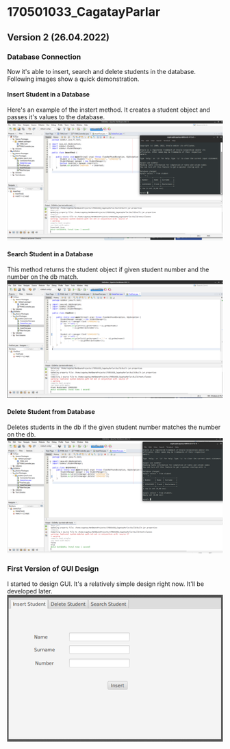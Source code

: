 # 170501033_CagatayParlar

## Version 2 (26.04.2022)

### Database Connection

Now it's able to insert, search and delete students in the database. Following images show a quick demonstration.

#### Insert Student in a Database

Here's an example of the instert method. It creates a student object and passes it's values to the database.
![implementation of insert method](/utils/260422-insert.png "img")

#### Search Student in a Database

This method returns the student object if given student number and the number on the db match.
![implementation of search method](/utils/260422-find.png "img")

#### Delete Student from Database

Deletes students in the db if the given student number matches the number on the db.
![implementation of delete method](/utils/260422-delete.png "img")

### First Version of GUI Design

I started to design GUI. It's a relatively simple design right now. It'll be developed later.
![first gui design](/utils/260422-gui.png "img")
